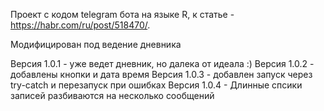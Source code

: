 Проект с кодом telegram бота на языке R, к статье - https://habr.com/ru/post/518470/.

Модифицирован под ведение дневника

Версия 1.0.1 - уже ведет дневник, но далека от идеала :)
Версия 1.0.2 - добавлены кнопки и дата время
Версия 1.0.3 - добавлен запуск через try-catch и перезапуск при ошибках
Версия 1.0.4 - Длинные спсики записей разбиваются на несколько сообщений
